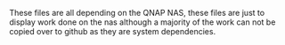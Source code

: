 These files are all depending on the QNAP NAS, these files are just to display work done on the nas although a majority of the work can not be copied over to github as they are system dependencies.
